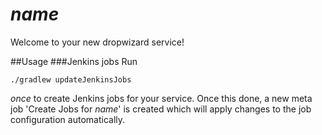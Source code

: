 $name$
==================

Welcome to your new dropwizard service!


##Usage
###Jenkins jobs
Run

    ./gradlew updateJenkinsJobs

*once* to create Jenkins jobs for your service.
Once this done, a new meta job 'Create Jobs for $name$' is created which will apply changes to the job configuration automatically.
